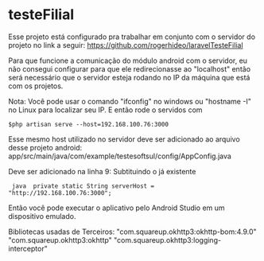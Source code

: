 # testeFilial
 
 Esse projeto está configurado pra trabalhar em conjunto com o servidor do projeto no link a seguir:
https://github.com/rogerhideo/laravelTesteFilial

Para que funcione a comunicação do módulo android com o servidor, eu não consegui configurar para que ele redirecionasse ao "localhost"
então será necessário que o servidor esteja rodando no IP da máquina que está com os projetos.

Nota: Você pode usar o comando "ifconfig" no windows ou "hostname -I" no Linux para localizar seu IP.
E então rode o servidos com 

    $php artisan serve --host=192.168.100.76:3000
    
Esse mesmo host utilizado no servidor deve ser adicionado ao arquivo desse projeto android:
  app/src/main/java/com/example/testesoftsul/config/AppConfig.java
  
  Deve ser adicionado na linha 9: Subtituindo o já existente

``` java  private static String serverHost = "http://192.168.100.76:3000";```

Então você pode executar o aplicativo pelo Android Studio em um dispositivo emulado.


Bibliotecas usadas de Terceiros:
    "com.squareup.okhttp3:okhttp-bom:4.9.0"
    "com.squareup.okhttp3:okhttp"
    "com.squareup.okhttp3:logging-interceptor"
